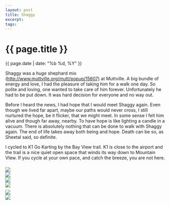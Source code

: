 ```yaml
---
layout: post
title: Shaggy
excerpt: 
tags: 
---
```



{{ page.title }}
================
<div class="pdate"> {{ page.date | date: "%b %d, %Y" }} </div>

<div class="row">

<div class="col-xs-12">
<p>
	Shaggy was a <i>huge</i> shephard mix (<a href="http://www.muttville.org/mutt/popup/15607">http://www.muttville.org/mutt/popup/15607)</a> at Muttville. A big bundle of energy and love, I had the pleasure of
	taking him for a walk one day. So polite and loving, one wanted to take care of him forever. Unfortunately he had to be put down. It was hard decision for everyone
	and no way out.
</p>
<p>   Before I heard the news, I had hope that I would meet Shaggy again. Even though we lived far apart, maybe our paths would never cross, I still nurtured the hope,
	be it flicker, that we might meet. In some sense I felt him alive and though far away, nearby. To have hope is like lighting a candle in a vacuum. There is 
   absolutely nothing that can be done to walk with Shaggy again.  The end of life takes away both being and  hope.
   Death can be so, as Sheetal said, so definite.  
</p>
	I cycled to K1 Go Karting by the Bay View trail. K1 is close to the airport and the trail is a nice quiet open space that winds its way down to Mountain VIew.
	If you cycle at your own pace, and catch the breeze, you are not here. 
</p>
	
<div id="demo6" class="flex-images" style="padding-top:0.5em;">
<div class="item" data-w="700" data-h="466">
	<div class="img"><a href="https://docs.google.com/uc?id=0B6d70FmpKIi1RnZDMldiUGhTMWc"><img src="https://docs.google.com/uc?id=0B6d70FmpKIi1V0pkMTNDN2hWSm8" data-src="https://docs.google.com/uc?id=0B6d70FmpKIi1Q3ByeGFWcVlKTzQ"></a></div>
</div>
<div class="item" data-w="700" data-h="466">
	<div class="img"><a href="https://docs.google.com/uc?id=0B6d70FmpKIi1RTNHMVNzdkNUSlk"><img src="https://docs.google.com/uc?id=0B6d70FmpKIi1V0pkMTNDN2hWSm8" data-src="https://docs.google.com/uc?id=0B6d70FmpKIi1WjZ5ZlR5NEZZckU"></a></div>
</div>
<div class="item" data-w="700" data-h="466">
	<div class="img"><a href="https://docs.google.com/uc?id=0B6d70FmpKIi1bVJEX2E4WkYzMXM"><img src="https://docs.google.com/uc?id=0B6d70FmpKIi1V0pkMTNDN2hWSm8" data-src="https://docs.google.com/uc?id=0B6d70FmpKIi1UHM0YWR2aDNkVjg"></a></div>
</div>
<div class="item" data-w="700" data-h="466">
	<div class="img"><a href="https://docs.google.com/uc?id=0B6d70FmpKIi1aXJGdmxtQklWSWs"><img src="https://docs.google.com/uc?id=0B6d70FmpKIi1V0pkMTNDN2hWSm8" data-src="https://docs.google.com/uc?id=0B6d70FmpKIi1MTZwM0hpSy1Qdms"></a></div>
</div>

</div>
<script>
$('#demo6').flexImages({ rowHeight:700 , truncate: 0});
</script>


<div id="demo7" class="flex-images" style="padding-top:0.5em;">
<div class="item" data-w="536" data-h="700">
	<div class="img"><a href="https://docs.google.com/uc?id=0B6d70FmpKIi1ME1wYVh1c3hLek0"><img src="https://docs.google.com/uc?id=0B6d70FmpKIi1V0pkMTNDN2hWSm8" data-src="https://docs.google.com/uc?id=0B6d70FmpKIi1ME1wYVh1c3hLek0"></a></div>
</div>
<div class="item" data-w="700" data-h="466">
	<div class="img"><a href="https://docs.google.com/uc?id=0B6d70FmpKIi1LVYxblg1Z0xQT0k"><img src="https://docs.google.com/uc?id=0B6d70FmpKIi1V0pkMTNDN2hWSm8" data-src="https://docs.google.com/uc?id=0B6d70FmpKIi1bllSV0FvZkM0VXc"></a></div>
</div>
</div>
<script>
$('#demo7').flexImages({ rowHeight:1000 , truncate: 0});
</script>


</div>

</div>

